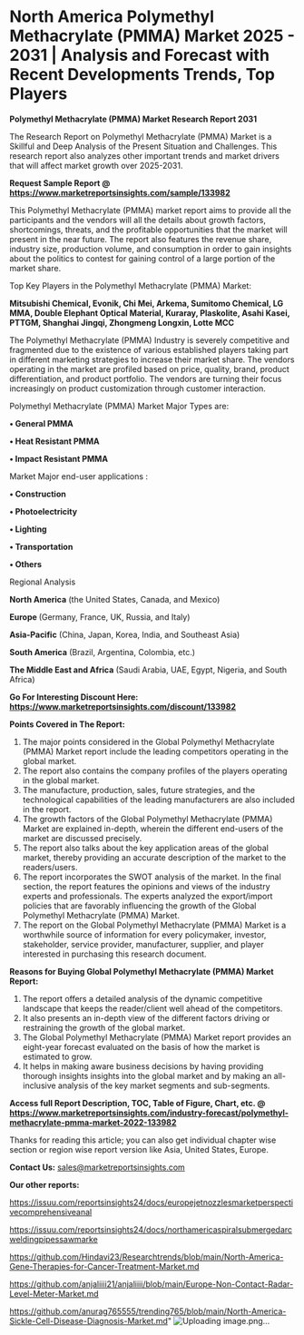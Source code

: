 # North America Polymethyl Methacrylate (PMMA) Market 2025 - 2031 | Analysis and Forecast with Recent Developments Trends, Top Players

<strong>Polymethyl Methacrylate (PMMA) Market Research Report 2031</strong>

The Research Report on Polymethyl Methacrylate (PMMA) Market is a Skillful and Deep Analysis of the Present Situation and Challenges. This research report also analyzes other important trends and market drivers that will affect market growth over 2025-2031.

<strong>Request Sample Report @ <a href=https://www.marketreportsinsights.com/sample/133982>https://www.marketreportsinsights.com/sample/133982</a></strong>

This Polymethyl Methacrylate (PMMA) market report aims to provide all the participants and the vendors will all the details about growth factors, shortcomings, threats, and the profitable opportunities that the market will present in the near future. The report also features the revenue share, industry size, production volume, and consumption in order to gain insights about the politics to contest for gaining control of a large portion of the market share.

Top Key Players in the Polymethyl Methacrylate (PMMA) Market:

<strong>Mitsubishi Chemical, Evonik, Chi Mei, Arkema, Sumitomo Chemical, LG MMA, Double Elephant Optical Material, Kuraray, Plaskolite, Asahi Kasei, PTTGM, Shanghai Jingqi, Zhongmeng Longxin, Lotte MCC</strong>

The Polymethyl Methacrylate (PMMA) Industry is severely competitive and fragmented due to the existence of various established players taking part in different marketing strategies to increase their market share. The vendors operating in the market are profiled based on price, quality, brand, product differentiation, and product portfolio. The vendors are turning their focus increasingly on product customization through customer interaction.

Polymethyl Methacrylate (PMMA) Market Major Types are:

<strong>• General PMMA

• Heat Resistant PMMA

• Impact Resistant PMMA</strong>

Market Major end-user applications :

<strong>• Construction

• Photoelectricity

• Lighting

• Transportation

• Others</strong>

Regional Analysis

</u><strong><b>North America</b></strong> (the United States, Canada, and Mexico)

<strong><b>Europe </b></strong>(Germany, France, UK, Russia, and Italy)

<strong><b>Asia-Pacific</b></strong> (China, Japan, Korea, India, and Southeast Asia)

<strong><b>South America</b></strong> (Brazil, Argentina, Colombia, etc.)

<strong><b>The Middle East and Africa</b></strong> (Saudi Arabia, UAE, Egypt, Nigeria, and South Africa)

<strong>Go For Interesting Discount Here: <a href=https://www.marketreportsinsights.com/discount/133982>https://www.marketreportsinsights.com/discount/133982</a></strong>

<strong>Points Covered in The Report:</strong>
<ol>
  <li>The major points considered in the Global Polymethyl Methacrylate (PMMA) Market report include the leading competitors operating in the global market.</li>
  <li>The report also contains the company profiles of the players operating in the global market.</li>
  <li>The manufacture, production, sales, future strategies, and the technological capabilities of the leading manufacturers are also included in the report.</li>
  <li>The growth factors of the Global Polymethyl Methacrylate (PMMA) Market are explained in-depth, wherein the different end-users of the market are discussed precisely.</li>
  <li>The report also talks about the key application areas of the global market, thereby providing an accurate description of the market to the readers/users.</li>
  <li>The report incorporates the SWOT analysis of the market. In the final section, the report features the opinions and views of the industry experts and professionals. The experts analyzed the export/import policies that are favorably influencing the growth of the Global Polymethyl Methacrylate (PMMA) Market.</li>
  <li>The report on the Global Polymethyl Methacrylate (PMMA) Market is a worthwhile source of information for every policymaker, investor, stakeholder, service provider, manufacturer, supplier, and player interested in purchasing this research document.</li>
</ol>
<strong>Reasons for Buying Global Polymethyl Methacrylate (PMMA) Market Report:</strong>

<ol>
  <li>The report offers a detailed analysis of the dynamic competitive landscape that keeps the reader/client well ahead of the competitors.</li>
  <li>It also presents an in-depth view of the different factors driving or restraining the growth of the global market.</li>
  <li>The Global Polymethyl Methacrylate (PMMA) Market report provides an eight-year forecast evaluated on the basis of how the market is estimated to grow.</li>
  <li>It helps in making aware business decisions by having providing thorough insights insights into the global market and by making an all-inclusive analysis of the key market segments and sub-segments.</li>
</ol>
<strong>Access full Report Description, TOC, Table of Figure, Chart, etc. @ <a href=https://www.marketreportsinsights.com/industry-forecast/polymethyl-methacrylate-pmma-market-2022-133982>https://www.marketreportsinsights.com/industry-forecast/polymethyl-methacrylate-pmma-market-2022-133982</a></strong>


Thanks for reading this article; you can also get individual chapter wise section or region wise report version like Asia, United States, Europe.

<strong>Contact Us:</strong>
sales@marketreportsinsights.com

<strong>Our other reports:</strong>

<a href=https://issuu.com/reportsinsights24/docs/europejetnozzlesmarketperspectivecomprehensiveanal>https://issuu.com/reportsinsights24/docs/europejetnozzlesmarketperspectivecomprehensiveanal</a>

<a href=https://issuu.com/reportsinsights24/docs/northamericaspiralsubmergedarcweldingpipessawmarke>https://issuu.com/reportsinsights24/docs/northamericaspiralsubmergedarcweldingpipessawmarke</a>

<a href=https://github.com/Hindavi23/Researchtrends/blob/main/North-America-Gene-Therapies-for-Cancer-Treatment-Market.md>https://github.com/Hindavi23/Researchtrends/blob/main/North-America-Gene-Therapies-for-Cancer-Treatment-Market.md</a>

<a href=https://github.com/anjaliiii21/anjaliiii/blob/main/Europe-Non-Contact-Radar-Level-Meter-Market.md>https://github.com/anjaliiii21/anjaliiii/blob/main/Europe-Non-Contact-Radar-Level-Meter-Market.md</a>

<a href=https://github.com/anurag765555/trending765/blob/main/North-America-Sickle-Cell-Disease-Diagnosis-Market.md>https://github.com/anurag765555/trending765/blob/main/North-America-Sickle-Cell-Disease-Diagnosis-Market.md</a>"
![Uploading image.png…]()
